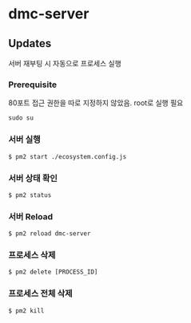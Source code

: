 # dmc-server

## Updates
서버 재부팅 시 자동으로 프로세스 실행

### Prerequisite
80포트 접근 권한을 따로 지정하지 않았음. root로 실행 필요
```shell
sudo su
```

### 서버 실행
```shell
$ pm2 start ./ecosystem.config.js
```

### 서버 상태 확인
```shell
$ pm2 status
```

### 서버 Reload
```shell
$ pm2 reload dmc-server
```

### 프로세스 삭제
```shell
$ pm2 delete [PROCESS_ID]
```

### 프로세스 전체 삭제
```shell
$ pm2 kill
```
